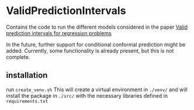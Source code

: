 # ValidPredictionIntervals
Contains the code to run the different models considered in the paper [Valid prediction intervals for regression problems](https://arxiv.org/abs/2107.00363)

In the future, further support for conditional conformal prediction might be added. Currently, some functionality is already present, but this is not complete.

## installation

run `create_venv.sh`
This will create a virtual environment in `./venv/` and will install the package in `./src/` with the necessary libraries defined in `requirements.txt`